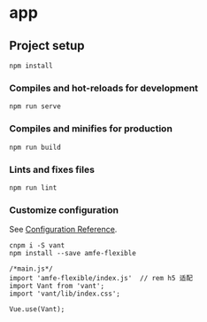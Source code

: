 # app

## Project setup
```
npm install
```

### Compiles and hot-reloads for development
```
npm run serve
```

### Compiles and minifies for production
```
npm run build
```

### Lints and fixes files
```
npm run lint
```

### Customize configuration
See [Configuration Reference](https://cli.vuejs.org/config/).

```
cnpm i -S vant 
npm install --save amfe-flexible

/*main.js*/
import 'amfe-flexible/index.js'  // rem h5 适配
import Vant from 'vant';
import 'vant/lib/index.css';

Vue.use(Vant);
```